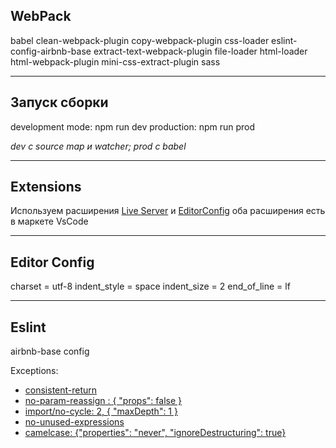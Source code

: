 ## WebPaсk

 babel
 clean-webpack-plugin
 copy-webpack-plugin
 css-loader
 eslint-config-airbnb-base
 extract-text-webpack-plugin
 file-loader
 html-loader
 html-webpack-plugin
 mini-css-extract-plugin
 sass

---
## Запуск сборки 

development mode: npm run dev
production: npm run prod

_dev с source map и watcher;
prod с babel_

---
## Extensions

Используем расширения [Live Server](https://github.com/ritwickdey/vscode-live-server.git) и [EditorConfig](https://github.com/editorconfig/editorconfig-vscode.git) оба расширения есть в маркете VsCode

----
## Editor Config

 charset = utf-8
 indent_style = space
 indent_size = 2
 end_of_line = lf

---
## Eslint

airbnb-base config

Exceptions:
- [consistent-return](https://eslint.org/docs/rules/consistent-return)
- [no-param-reassign : { "props": false }](https://eslint.org/docs/rules/no-param-reassign)
- [import/no-cycle: 2, { "maxDepth": 1 }](https://github.com/benmosher/eslint-plugin-import/blob/v2.20.1/docs/rules/no-cycle.md)
- [no-unused-expressions](https://eslint.org/docs/rules/no-unused-expressions)
- [camelcase: {"properties": "never", "ignoreDestructuring": true}](https://eslint.org/docs/rules/camelcase)
